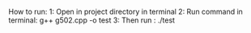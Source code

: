 How to run:
1: Open in project directory in terminal
2: Run command in terminal: g++ g502.cpp -o test
3: Then run : ./test

